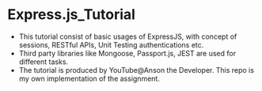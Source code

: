 # Express.js_Tutorial
* This tutorial consist of basic usages of ExpressJS, with concept of sessions, RESTful APIs, Unit Testing authentications etc.
* Third party libraries like Mongoose, Passport.js, JEST are used for different tasks.
* The tutorial is produced by YouTube@Anson the Developer. This repo is my own implementation of the assignment.
